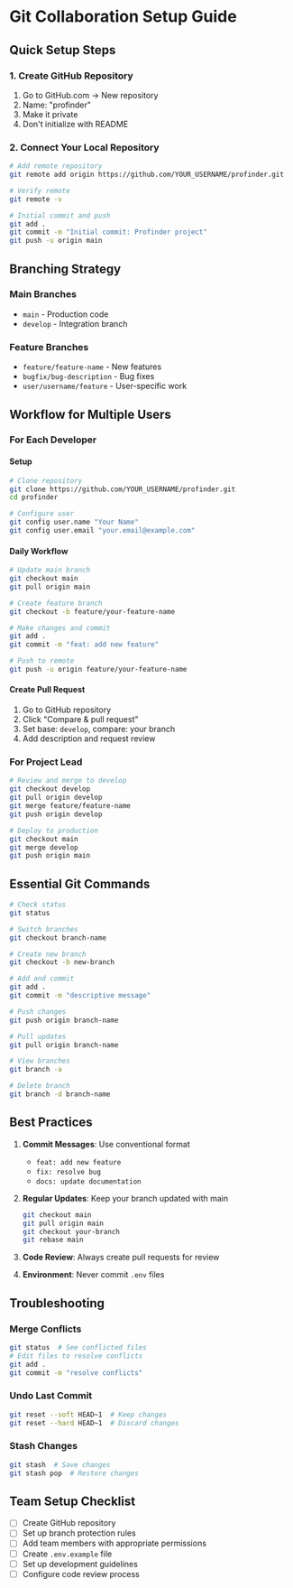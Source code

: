 # Git Collaboration Setup Guide

## Quick Setup Steps

### 1. Create GitHub Repository
1. Go to GitHub.com → New repository
2. Name: "profinder"
3. Make it private
4. Don't initialize with README

### 2. Connect Your Local Repository
```bash
# Add remote repository
git remote add origin https://github.com/YOUR_USERNAME/profinder.git

# Verify remote
git remote -v

# Initial commit and push
git add .
git commit -m "Initial commit: Profinder project"
git push -u origin main
```

## Branching Strategy

### Main Branches
- `main` - Production code
- `develop` - Integration branch

### Feature Branches
- `feature/feature-name` - New features
- `bugfix/bug-description` - Bug fixes
- `user/username/feature` - User-specific work

## Workflow for Multiple Users

### For Each Developer

#### Setup
```bash
# Clone repository
git clone https://github.com/YOUR_USERNAME/profinder.git
cd profinder

# Configure user
git config user.name "Your Name"
git config user.email "your.email@example.com"
```

#### Daily Workflow
```bash
# Update main branch
git checkout main
git pull origin main

# Create feature branch
git checkout -b feature/your-feature-name

# Make changes and commit
git add .
git commit -m "feat: add new feature"

# Push to remote
git push -u origin feature/your-feature-name
```

#### Create Pull Request
1. Go to GitHub repository
2. Click "Compare & pull request"
3. Set base: `develop`, compare: your branch
4. Add description and request review

### For Project Lead
```bash
# Review and merge to develop
git checkout develop
git pull origin develop
git merge feature/feature-name
git push origin develop

# Deploy to production
git checkout main
git merge develop
git push origin main
```

## Essential Git Commands

```bash
# Check status
git status

# Switch branches
git checkout branch-name

# Create new branch
git checkout -b new-branch

# Add and commit
git add .
git commit -m "descriptive message"

# Push changes
git push origin branch-name

# Pull updates
git pull origin branch-name

# View branches
git branch -a

# Delete branch
git branch -d branch-name
```

## Best Practices

1. **Commit Messages**: Use conventional format
   - `feat: add new feature`
   - `fix: resolve bug`
   - `docs: update documentation`

2. **Regular Updates**: Keep your branch updated with main
   ```bash
   git checkout main
   git pull origin main
   git checkout your-branch
   git rebase main
   ```

3. **Code Review**: Always create pull requests for review

4. **Environment**: Never commit `.env` files

## Troubleshooting

### Merge Conflicts
```bash
git status  # See conflicted files
# Edit files to resolve conflicts
git add .
git commit -m "resolve conflicts"
```

### Undo Last Commit
```bash
git reset --soft HEAD~1  # Keep changes
git reset --hard HEAD~1  # Discard changes
```

### Stash Changes
```bash
git stash  # Save changes
git stash pop  # Restore changes
```

## Team Setup Checklist

- [ ] Create GitHub repository
- [ ] Set up branch protection rules
- [ ] Add team members with appropriate permissions
- [ ] Create `.env.example` file
- [ ] Set up development guidelines
- [ ] Configure code review process 